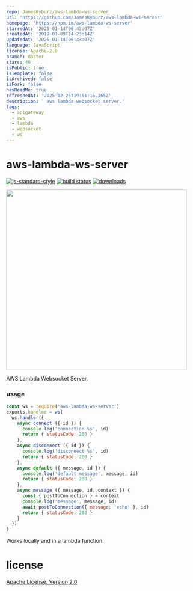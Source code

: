 ```yaml
---
repo: JamesKyburz/aws-lambda-ws-server
url: 'https://github.com/JamesKyburz/aws-lambda-ws-server'
homepage: 'https://npm.im/aws-lambda-ws-server'
starredAt: '2025-01-14T06:43:07Z'
createdAt: '2019-01-09T14:23:14Z'
updatedAt: '2025-01-14T06:43:07Z'
language: JavaScript
license: Apache-2.0
branch: master
stars: 40
isPublic: true
isTemplate: false
isArchived: false
isFork: false
hasReadMe: true
refreshedAt: '2025-02-25T19:51:16.365Z'
description: ' aws lambda websocket server.'
tags:
  - apigateway
  - aws
  - lambda
  - websocket
  - ws
---
```


# aws-lambda-ws-server


[![js-standard-style](https://img.shields.io/badge/code_style-standard-brightgreen.svg)](https://github.com/feross/standard)
[![build status](https://api.travis-ci.org/JamesKyburz/aws-lambda-ws-server.svg)](https://travis-ci.org/JamesKyburz/aws-lambda-ws-server)
[![downloads](https://img.shields.io/npm/dm/aws-lambda-ws-server.svg)](https://npmjs.org/package/aws-lambda-ws-server)

<a href="https://asciinema.org/a/291478?autoplay=1&speed=1.5&size=medium&preload=1"><img src="https://asciinema.org/a/291478.svg" width="480"></a>

AWS Lambda Websocket Server.

### usage

```javascript
const ws = require('aws-lambda-ws-server')
exports.handler = ws(
  ws.handler({
    async connect ({ id }) {
      console.log('connection %s', id)
      return { statusCode: 200 }
    },
    async disconnect ({ id }) {
      console.log('disconnect %s', id)
      return { statusCode: 200 }
    },
    async default ({ message, id }) {
      console.log('default message', message, id)
      return { statusCode: 200 }
    },
    async message ({ message, id, context }) {
      const { postToConnection } = context
      console.log('message', message, id)
      await postToConnection({ message: 'echo' }, id)
      return { statusCode: 200 }
    }
  })
)
```

Works locally and in a lambda function.

# license
[Apache License, Version 2.0](LICENSE)
